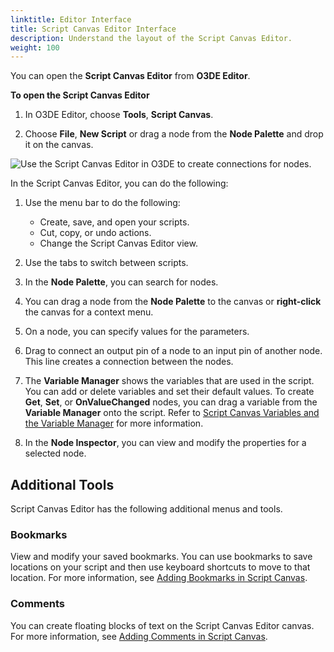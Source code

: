 ```yaml
---
linktitle: Editor Interface
title: Script Canvas Editor Interface
description: Understand the layout of the Script Canvas Editor.
weight: 100
---
```


You can open the **Script Canvas Editor** from **O3DE Editor**.

**To open the Script Canvas Editor**

1. In O3DE Editor, choose **Tools**, **Script Canvas**.

1. Choose **File**, **New Script** or drag a node from the **Node Palette** and drop it on the canvas.

![Use the Script Canvas Editor in O3DE to create connections for nodes.](/images/user-guide/scripting/script-canvas/user-interface.png)

In the Script Canvas Editor, you can do the following:

1. Use the menu bar to do the following:
   + Create, save, and open your scripts.
   + Cut, copy, or undo actions.
   + Change the Script Canvas Editor view.

1. Use the tabs to switch between scripts.

1. In the **Node Palette**, you can search for nodes.

1. You can drag a node from the **Node Palette** to the canvas or **right-click** the canvas for a context menu.

1. On a node, you can specify values for the parameters.

1. Drag to connect an output pin of a node to an input pin of another node. This line creates a connection between the nodes.

1. The **Variable Manager** shows the variables that are used in the script. You can add or delete variables and set their default values. To create **Get**, **Set**, or **OnValueChanged** nodes, you can drag a variable from the **Variable Manager** onto the script. Refer to [Script Canvas Variables and the Variable Manager](/docs/user-guide/scripting/script-canvas/editor-reference/variables/) for more information.

1. In the **Node Inspector**, you can view and modify the properties for a selected node.

## Additional Tools

Script Canvas Editor has the following additional menus and tools.

### Bookmarks

View and modify your saved bookmarks. You can use bookmarks to save locations on your script and then use keyboard shortcuts to move to that location. For more information, see [Adding Bookmarks in Script Canvas](/docs/user-guide/scripting/script-canvas/editor-reference/nodes/organizing/adding-bookmarks).

### Comments

You can create floating blocks of text on the Script Canvas Editor canvas. For more information, see [Adding Comments in Script Canvas](/docs/user-guide/scripting/script-canvas/editor-reference/nodes/organizing/commenting-nodes).
